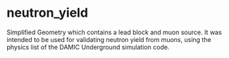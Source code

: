 # neutron_yield
Simplified Geometry which contains a lead block and muon source. It was intended to be used for validating
neutron yield from muons, using the physics list of the DAMIC Underground simulation code.
